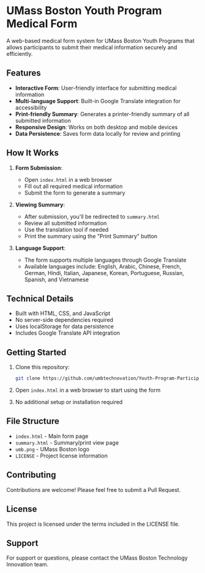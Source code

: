 # UMass Boston Youth Program Medical Form

A web-based medical form system for UMass Boston Youth Programs that allows participants to submit their medical information securely and efficiently.

## Features

- **Interactive Form**: User-friendly interface for submitting medical information
- **Multi-language Support**: Built-in Google Translate integration for accessibility
- **Print-friendly Summary**: Generates a printer-friendly summary of all submitted information
- **Responsive Design**: Works on both desktop and mobile devices
- **Data Persistence**: Saves form data locally for review and printing

## How It Works

1. **Form Submission**:
   - Open `index.html` in a web browser
   - Fill out all required medical information
   - Submit the form to generate a summary

2. **Viewing Summary**:
   - After submission, you'll be redirected to `summary.html`
   - Review all submitted information
   - Use the translation tool if needed
   - Print the summary using the "Print Summary" button

3. **Language Support**:
   - The form supports multiple languages through Google Translate
   - Available languages include: English, Arabic, Chinese, French, German, Hindi, Italian, Japanese, Korean, Portuguese, Russian, Spanish, and Vietnamese

## Technical Details

- Built with HTML, CSS, and JavaScript
- No server-side dependencies required
- Uses localStorage for data persistence
- Includes Google Translate API integration

## Getting Started

1. Clone this repository:
   ```bash
   git clone https://github.com/umbtechnovation/Youth-Program-Participant-Medical-Form.git
   ```

2. Open `index.html` in a web browser to start using the form

3. No additional setup or installation required

## File Structure

- `index.html` - Main form page
- `summary.html` - Summary/print view page
- `umb.png` - UMass Boston logo
- `LICENSE` - Project license information

## Contributing

Contributions are welcome! Please feel free to submit a Pull Request.

## License

This project is licensed under the terms included in the LICENSE file.

## Support

For support or questions, please contact the UMass Boston Technology Innovation team. 
